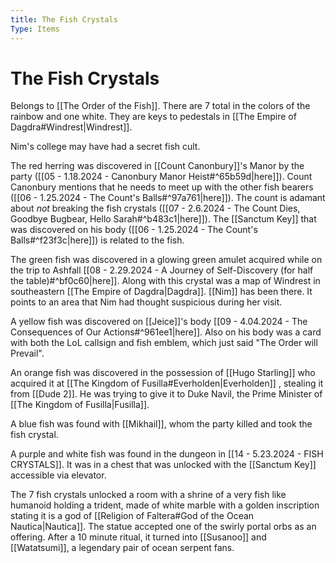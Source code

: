 ```yaml
---
title: The Fish Crystals
Type: Items
---
```

# The Fish Crystals

Belongs to [[The Order of the Fish]]. There are 7 total in the colors of the rainbow and one white. They are keys to pedestals in [[The Empire of Dagdra#Windrest|Windrest]]. 

Nim's college may have had a secret fish cult. 

The red herring was discovered in [[Count Canonbury]]'s Manor by the party ([[05 - 1.18.2024 - Canonbury Manor Heist#^65b59d|here]]). Count Canonbury mentions that he needs to meet up with the other fish bearers ([[06 - 1.25.2024 - The Count's Balls#^97a761|here]]). The count is adamant about *not* breaking the fish crystals ([[07 - 2.6.2024 - The Count Dies, Goodbye Bugbear, Hello Sarah#^b483c1|here]]). The [[Sanctum Key]] that was discovered on his body ([[06 - 1.25.2024 - The Count's Balls#^f23f3c|here]]) is related to the fish. 

The green fish was discovered in a glowing green amulet acquired while on the trip to Ashfall [[08 - 2.29.2024 - A Journey of Self-Discovery (for half the table)#^bf0c60|here]]. Along with this crystal was a map of Windrest in southeastern [[The Empire of Dagdra|Dagdra]]. [[Nim]] has been there. It points to an area that Nim had thought suspicious during her visit. 

A yellow fish was discovered on [[Jeice]]'s body [[09 - 4.04.2024 - The Consequences of Our Actions#^961ee1|here]]. Also on his body was a card with both the LoL callsign and fish emblem, which just said "The Order will Prevail". 

An orange fish was discovered in the possession of [[Hugo Starling]] who acquired it at [[The Kingdom of Fusilla#Everholden|Everholden]] , stealing it from [[Dude 2]]. He was trying to give it to Duke Navil, the Prime Minister of [[The Kingdom of Fusilla|Fusilla]]. 

A blue fish was found with [[Mikhail]], whom the party killed and took the fish crystal. 

A purple and white fish was found in the dungeon in [[14 - 5.23.2024 - FISH CRYSTALS]]. It was in a chest that was unlocked with the [[Sanctum Key]] accessible via elevator. 

The 7 fish crystals unlocked a room with a shrine of a very fish like humanoid holding a trident, made of white marble with a golden inscription stating it is a god of [[Religion of Faltera#God of the Ocean Nautica|Nautica]]. The statue accepted one of the swirly portal orbs as an offering. After a 10 minute ritual, it turned into [[Susanoo]] and [[Watatsumi]], a legendary pair of ocean serpent fans. 